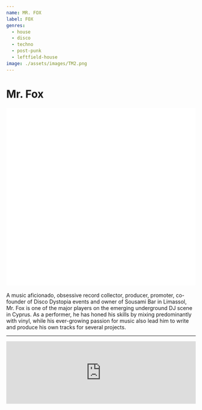 ```yaml
---
name: MR. FOX
label: FOX
genres:
  - house
  - disco
  - techno
  - post-punk
  - leftfield-house
image: ./assets/images/TM2.png
---
```


# Mr. Fox

![](./assets/images/TM2.png)

A music aficionado, obsessive record collector, producer, promoter, co-founder of Disco Dystopia events and owner of Sousami Bar in Limassol, Mr. Fox is one of the major players on the emerging underground DJ scene in Cyprus. As a performer, he has honed his skills by mixing predominantly with vinyl, while his ever-growing passion for music also lead him to write and produce his own tracks for several projects. 

---

<iframe width="100%" height="166" scrolling="no" frameborder="no" allow="autoplay" src="https://w.soundcloud.com/player/?url=https%3A//api.soundcloud.com/tracks/658432763&color=%231b1a65&auto_play=false&hide_related=true&show_comments=false&show_user=true&show_reposts=false&show_teaser=false"></iframe>
